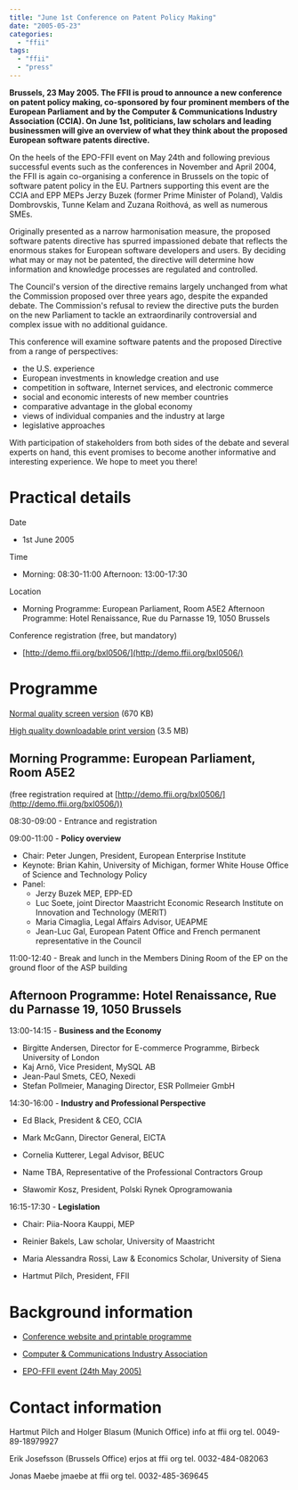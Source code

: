 ```yaml
---
title: "June 1st Conference on Patent Policy Making"
date: "2005-05-23"
categories: 
  - "ffii"
tags: 
  - "ffii"
  - "press"
---
```


**Brussels, 23 May 2005. The FFII is proud to announce a new conference on patent policy making, co-sponsored by four prominent members of the European Parliament and by the Computer & Communications Industry Association (CCIA). On June 1st, politicians, law scholars and leading businessmen will give an overview of what they think about the proposed European software patents directive.**

On the heels of the EPO-FFII event on May 24th and following previous successful events such as the conferences in November and April 2004, the FFII is again co-organising a conference in Brussels on the topic of software patent policy in the EU. Partners supporting this event are the CCIA and EPP MEPs Jerzy Buzek (former Prime Minister of Poland), Valdis Dombrovskis, Tunne Kelam and Zuzana Roithová, as well as numerous SMEs.

Originally presented as a narrow harmonisation measure, the proposed software patents directive has spurred impassioned debate that reflects the enormous stakes for European software developers and users. By deciding what may or may not be patented, the directive will determine how information and knowledge processes are regulated and controlled.

The Council's version of the directive remains largely unchanged from what the Commission proposed over three years ago, despite the expanded debate. The Commission's refusal to review the directive puts the burden on the new Parliament to tackle an extraordinarily controversial and complex issue with no additional guidance.

This conference will examine software patents and the proposed Directive from a range of perspectives:

- the U.S. experience
- European investments in knowledge creation and use
- competition in software, Internet services, and electronic commerce
- social and economic interests of new member countries
- comparative advantage in the global economy
- views of individual companies and the industry at large
- legislative approaches

With participation of stakeholders from both sides of the debate and several experts on hand, this event promises to become another informative and interesting experience. We hope to meet you there!

# Practical details

Date

- 1st June 2005

Time

- Morning: 08:30-11:00 Afternoon: 13:00-17:30
    

Location

- Morning Programme: European Parliament, Room A5E2 Afternoon Programme: Hotel Renaissance, Rue du Parnasse 19, 1050 Brussels
    

Conference registration (free, but mandatory)

- [http://demo.ffii.org/bxl0506/](http://demo.ffii.org/bxl0506/)
    

# Programme

[Normal quality screen version](http://swpat.ffii.org/events/2005/bxl0601/program-lores.pdf) (670 KB)

[High quality downloadable print version](http://swpat.ffii.org/events/2005/bxl0601/program.pdf) (3.5 MB)

## Morning Programme: European Parliament, Room A5E2

(free registration required at [http://demo.ffii.org/bxl0506/](http://demo.ffii.org/bxl0506/))

08:30-09:00 - Entrance and registration

09:00-11:00 - **Policy overview**

- Chair: Peter Jungen, President, European Enterprise Institute
- Keynote: Brian Kahin, University of Michigan, former White House Office of Science and Technology Policy
- Panel:
    - Jerzy Buzek MEP, EPP-ED
    - Luc Soete, joint Director Maastricht Economic Research Institute on Innovation and Technology (MERIT)
    - Maria Cimaglia, Legal Affairs Advisor, UEAPME
    - Jean-Luc Gal, European Patent Office and French permanent representative in the Council

11:00-12:40 - Break and lunch in the Members Dining Room of the EP on the ground floor of the ASP building

## Afternoon Programme: Hotel Renaissance, Rue du Parnasse 19, 1050 Brussels

13:00-14:15 - **Business and the Economy**

- Birgitte Andersen, Director for E-commerce Programme, Birbeck University of London
- Kaj Arnö, Vice President, MySQL AB
- Jean-Paul Smets, CEO, Nexedi
- Stefan Pollmeier, Managing Director, ESR Pollmeier GmbH

14:30-16:00 - **Industry and Professional Perspective**

- Ed Black, President & CEO, CCIA
    
- Mark McGann, Director General, EICTA
- Cornelia Kutterer, Legal Advisor, BEUC
- Name TBA, Representative of the Professional Contractors Group
- Sławomir Kosz, President, Polski Rynek Oprogramowania

16:15-17:30 - **Legislation**

- Chair: Piia-Noora Kauppi, MEP
- Reinier Bakels, Law scholar, University of Maastricht
- Maria Alessandra Rossi, Law & Economics Scholar, University of Siena
    
- Hartmut Pilch, President, FFII

# Background information

- [Conference website and printable programme](http://swpat.ffii.org/events/2005/bxl0601/)
    
- [Computer & Communications Industry Association](http://www.ccianet.org)
    
- [EPO-FFII event (24th May 2005)](http://wiki.ffii.org/EpoFfiiPr050520En)
    

# Contact information

Hartmut Pilch and Holger Blasum (Munich Office) info at ffii org tel. 0049-89-18979927

Erik Josefsson (Brussels Office) erjos at ffii org tel. 0032-484-082063

Jonas Maebe jmaebe at ffii org tel. 0032-485-369645

